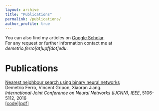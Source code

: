```yaml
---
layout: archive
title: "Publications"
permalink: /publications/
author_profile: true
---
```


You can also find my articles on [Google Scholar](https://scholar.google.com/citations?hl=en&user=rb2l4DcAAAAJ&hl=en).  
For any request or further information contact me at *demetrio.ferro[at]upf[dot]edu*.  

Publications
=====

[Nearest neighbour search using binary neural networks](https://ieeexplore.ieee.org/abstract/document/7727873/) <br />
Demetrio Ferro, Vincent Gripon, Xiaoran Jiang.<br />
*International Joint Conference on Neural Networks (IJCNN), IEEE*, 5106-5112, 2016<br />
[[code]](https://gin.g-node.org/56Fe/Nearest-Neighbour-Search-Neural-Networks-Product-Quantization)[[pdf]](https://gin.g-node.org/56Fe/Nearest-Neighbour-Search-Neural-Networks-Product-Quantization)<br /> 
